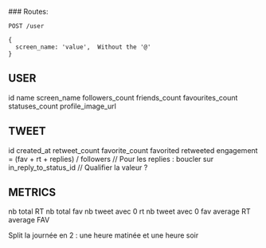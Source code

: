 ### Routes:
```
POST /user

{
  screen_name: 'value',  Without the '@'
}

```

USER
------------------
id
name
screen_name
followers_count
friends_count
favourites_count
statuses_count
profile_image_url

TWEET
-----------------
id
created_at
retweet_count
favorite_count
favorited
retweeted
engagement = (fav + rt + replies) / followers
// Pour les replies : boucler sur in_reply_to_status_id
// Qualifier la valeur ?

METRICS
-----------------
nb total RT
nb total fav
nb tweet avec 0 rt
nb tweet avec 0 fav
average RT
average FAV


Split la journée en 2 : une heure matinée et une heure soir
